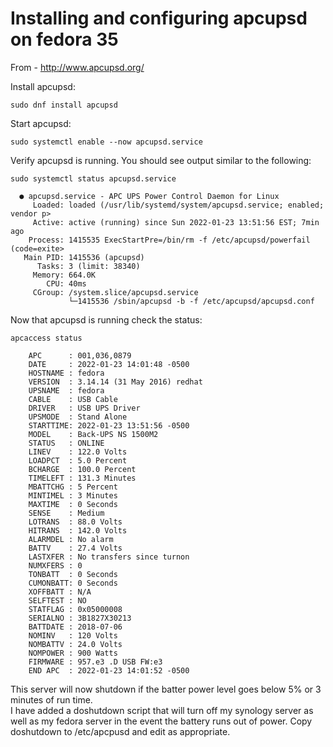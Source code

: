 # Installing and configuring apcupsd on fedora 35

From - http://www.apcupsd.org/

Install apcupsd:
```
sudo dnf install apcupsd
```
Start apcupsd:
```
sudo systemctl enable --now apcupsd.service
```
Verify apcupsd is running. You should see output similar to the following:
```
sudo systemctl status apcupsd.service 
```  
```
  ● apcupsd.service - APC UPS Power Control Daemon for Linux
     Loaded: loaded (/usr/lib/systemd/system/apcupsd.service; enabled; vendor p>
     Active: active (running) since Sun 2022-01-23 13:51:56 EST; 7min ago
    Process: 1415535 ExecStartPre=/bin/rm -f /etc/apcupsd/powerfail (code=exite>
   Main PID: 1415536 (apcupsd)
      Tasks: 3 (limit: 38340)
     Memory: 664.0K
        CPU: 40ms
     CGroup: /system.slice/apcupsd.service
             └─1415536 /sbin/apcupsd -b -f /etc/apcupsd/apcupsd.conf
```
Now that apcupsd is running check the status:
```
apcaccess status
```
```
    APC      : 001,036,0879
    DATE     : 2022-01-23 14:01:48 -0500  
    HOSTNAME : fedora
    VERSION  : 3.14.14 (31 May 2016) redhat
    UPSNAME  : fedora
    CABLE    : USB Cable
    DRIVER   : USB UPS Driver
    UPSMODE  : Stand Alone
    STARTTIME: 2022-01-23 13:51:56 -0500  
    MODEL    : Back-UPS NS 1500M2 
    STATUS   : ONLINE 
    LINEV    : 122.0 Volts
    LOADPCT  : 5.0 Percent
    BCHARGE  : 100.0 Percent
    TIMELEFT : 131.3 Minutes
    MBATTCHG : 5 Percent
    MINTIMEL : 3 Minutes
    MAXTIME  : 0 Seconds
    SENSE    : Medium
    LOTRANS  : 88.0 Volts
    HITRANS  : 142.0 Volts
    ALARMDEL : No alarm
    BATTV    : 27.4 Volts
    LASTXFER : No transfers since turnon
    NUMXFERS : 0
    TONBATT  : 0 Seconds
    CUMONBATT: 0 Seconds
    XOFFBATT : N/A
    SELFTEST : NO
    STATFLAG : 0x05000008
    SERIALNO : 3B1827X30213  
    BATTDATE : 2018-07-06
    NOMINV   : 120 Volts
    NOMBATTV : 24.0 Volts
    NOMPOWER : 900 Watts
    FIRMWARE : 957.e3 .D USB FW:e3
    END APC  : 2022-01-23 14:01:52 -0500
```
This server will now shutdown if the batter power level goes below 5% or 3 minutes of run time.  
I have added a doshutdown script that will turn off my synology server as well as my fedora server in the event the battery runs out of power. Copy doshutdown to /etc/apcpusd and edit as appropriate.  
